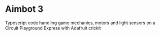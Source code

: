 # Aimbot 3
Typescript code handling game mechanics, motors and light sensors on a Circuit Playground Express with Adafruit crickit

